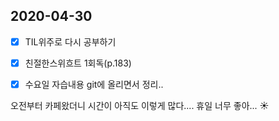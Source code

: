 ## 2020-04-30


- [x] TIL위주로 다시 공부하기 
- [x] 친절한스위흐트 1회독(p.183)
- [x] 수요일 자습내용 git에 올리면서 정리..


오전부터 카페왔더니 시간이 아직도 이렇게 많다.... 휴일 너무 좋아... :sunny:




